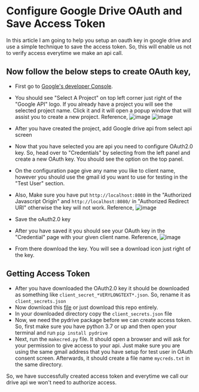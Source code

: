 # Configure Google Drive OAuth and Save Access Token
In this article I am going to help you setup an oauth key in google drive and use a simple technique  to save the access token. So, this will enable us not to verify access everytime we make an api call. 
## Now follow the below steps to create OAuth key, 
- First go to [Google's developer Console](https://console.developers.google.com/projectselector2/apis/dashboard?authuser=1&supportedpurview=project).
- You should see "Select A Project" on top left corner just right of the "Google API" logo. If you already have a project you will see the selected project name. Click it and it will open a popup window that will assist you to create a new project. Reference,
![image](https://user-images.githubusercontent.com/22047627/111424104-7ca53280-871b-11eb-8759-0c912cf3da31.png)
![image](https://user-images.githubusercontent.com/22047627/111424132-875fc780-871b-11eb-94c8-c35589d55bf2.png)
- After you have created the project, add Google drive api from select api screen
- Now that you have selected you are api you need to configure OAuth2.0 key. So, head over to "Credentials" by selecting from the left panel and create a new OAuth key. You should see the option on the top panel.
- On the configuration page give any name you like to client name, however you should use the gmail id you want to use for testing in the "Test User" section.
- Also, Make sure you have put `http://localhost:8080` in the "Authorized Javascript Origin" and `http://localhost:8080/` in "Authorized Redirect URI" otherwise the key will not work. Reference,
![image](https://user-images.githubusercontent.com/22047627/111424292-c130ce00-871b-11eb-8f6b-3c2cda4f9d03.png)

- Save the oAuth2.0 key
- After you have saved it you should see your OAuth key in the "Credential" page with your given client name. Reference,
![image](https://user-images.githubusercontent.com/22047627/111424221-a8281d00-871b-11eb-8800-5fbeac364978.png)

- From there download the key. You will see a download icon just right of the key.

## Getting Access Token
- After you have downloaded the OAuth2.0 key it should be downloaded as something like `client_secret_*VERYLONGTEXT*.json`. So, rename it as `client_secrets.json`
- Now download this [file](https://github.com/tonmoy50/setup-pydrive-cred/blob/main/src/makecred.py) or just download this repo entirely.
- In your downloaded directory copy the `client_secrets.json` file
- Now, we need the pydrive package before we can create access token. So, first make sure you have python 3.7 or up and then open your terminal and run `pip install pydrive`
- Next, run the `makecred.py` file. It should open a browser and will ask for your permission to give access to your api. Just make sure you are using the same gmail address that you have setup for test user in OAuth consent screen. Afterwards, it should create a file name `mycreds.txt` in the same directory.

So, we have successfully created access token and everytime we call our drive api we won't need to authorize access.
